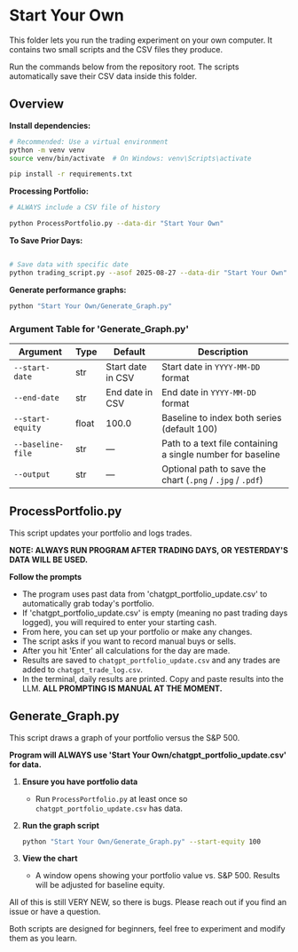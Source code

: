# Start Your Own

This folder lets you run the trading experiment on your own computer. It contains two small scripts and the CSV files they produce.

Run the commands below from the repository root. The scripts automatically
save their CSV data inside this folder.

## Overview

 **Install dependencies:**
   ```bash
   # Recommended: Use a virtual environment
   python -m venv venv
   source venv/bin/activate  # On Windows: venv\Scripts\activate
   
   pip install -r requirements.txt
   ```

**Processing Portfolio:**
   ```bash
   # ALWAYS include a CSV file of history

   python ProcessPortfolio.py --data-dir "Start Your Own"
   ```

**To Save Prior Days:**
   ```bash

   # Save data with specific date
   python trading_script.py --asof 2025-08-27 --data-dir "Start Your Own"
   ```

**Generate performance graphs:**
   ```bash
   python "Start Your Own/Generate_Graph.py"
   ```

### Argument Table for 'Generate_Graph.py'

| Argument            | Type   | Default          | Description                                                        |
|---------------------|--------|------------|--------------------------------------------------------------------------|
| `--start-date`      | str    | Start date in CSV| Start date in `YYYY-MM-DD` format                                  |
| `--end-date`        | str    | End date in CSV| End date in `YYYY-MM-DD` format                                      |
| `--start-equity`    | float  | 100.0   | Baseline to index both series (default 100)                                 |
| `--baseline-file`   | str    | —       | Path to a text file containing a single number for baseline                 |
| `--output`          | str    | —       | Optional path to save the chart (`.png` / `.jpg` / `.pdf`)                  |

## ProcessPortfolio.py

This script updates your portfolio and logs trades.

**NOTE: ALWAYS RUN PROGRAM AFTER TRADING DAYS, OR YESTERDAY'S DATA WILL BE USED.**

**Follow the prompts**
   - The program uses past data from 'chatgpt_portfolio_update.csv' to automatically grab today's portfolio.
   - If 'chatgpt_portfolio_update.csv' is empty (meaning no past trading days logged), you will required to enter your starting cash.
   - From here, you can set up your portfolio or make any changes.
   - The script asks if you want to record manual buys or sells.
   - After you hit 'Enter' all calculations for the day are made.
   - Results are saved to `chatgpt_portfolio_update.csv` and any trades are added to `chatgpt_trade_log.csv`.
   - In the terminal, daily results are printed. Copy and paste results into the LLM. **ALL PROMPTING IS MANUAL AT THE MOMENT.**

## Generate_Graph.py

This script draws a graph of your portfolio versus the S&P 500.

**Program will ALWAYS use 'Start Your Own/chatgpt_portfolio_update.csv' for data.**

1. **Ensure you have portfolio data**
   - Run `ProcessPortfolio.py` at least once so `chatgpt_portfolio_update.csv` has data.
2. **Run the graph script**
   ```bash
   python "Start Your Own/Generate_Graph.py" --start-equity 100
   ```
   
3. **View the chart**
   - A window opens showing your portfolio value vs. S&P 500. Results will be adjusted for baseline equity.

All of this is still VERY NEW, so there is bugs. Please reach out if you find an issue or have a question.

Both scripts are designed for beginners, feel free to experiment and modify them as you learn.

